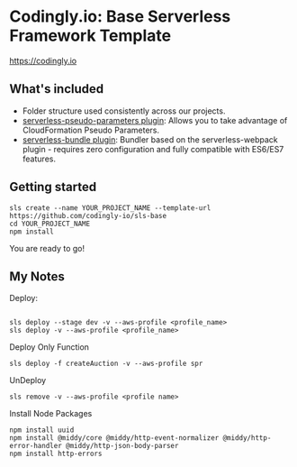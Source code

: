 # Codingly.io: Base Serverless Framework Template

https://codingly.io

## What's included
* Folder structure used consistently across our projects.
* [serverless-pseudo-parameters plugin](https://www.npmjs.com/package/serverless-pseudo-parameters): Allows you to take advantage of CloudFormation Pseudo Parameters.
* [serverless-bundle plugin](https://www.npmjs.com/package/serverless-pseudo-parameters): Bundler based on the serverless-webpack plugin - requires zero configuration and fully compatible with ES6/ES7 features.

## Getting started
```
sls create --name YOUR_PROJECT_NAME --template-url https://github.com/codingly-io/sls-base
cd YOUR_PROJECT_NAME
npm install
```

You are ready to go!

## My Notes

Deploy:

```shell

sls deploy --stage dev -v --aws-profile <profile_name>
sls deploy -v --aws-profile <profile_name>

```

Deploy Only Function

```shell
sls deploy -f createAuction -v --aws-profile spr
```

UnDeploy

```shell
sls remove -v --aws-profile <profile name>
```

Install Node Packages

```shell
npm install uuid
npm install @middy/core @middy/http-event-normalizer @middy/http-error-handler @middy/http-json-body-parser
npm install http-errors
```